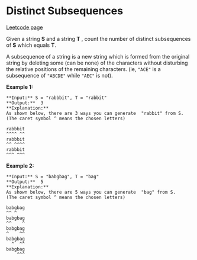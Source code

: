 # Distinct Subsequences
[Leetcode page](https://leetcode.com/problems/distinct-subsequences/description)

Given a string **S** and a string **T** , count the number of distinct
subsequences of **S** which equals **T**.

A subsequence of a string is a new string which is formed from the original
string by deleting some (can be none) of the characters without disturbing the
relative positions of the remaining characters. (ie, `"ACE"` is a subsequence
of `"ABCDE"` while `"AEC"` is not).

**Example 1:**

    
    
    **Input:** S = "rabbbit", T = "rabbit"
    **Output:**  3
    **Explanation:**
    As shown below, there are 3 ways you can generate  "rabbit" from S.
    (The caret symbol ^ means the chosen letters)
    
    rabbbit
    ^^^^ ^^
    rabbbit
    ^^ ^^^^
    rabbbit
    ^^^ ^^^
    

**Example 2:**

    
    
    **Input:** S = "babgbag", T = "bag"
    **Output:**  5
    **Explanation:**
    As shown below, there are 5 ways you can generate  "bag" from S.
    (The caret symbol ^ means the chosen letters)
    
    babgbag
    ^^ ^
    babgbag
    ^^    ^
    babgbag
    ^    ^^
    babgbag
      ^  ^^
    babgbag
        ^^^
    

